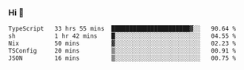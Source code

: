 ### Hi 👋

<!--START_SECTION:waka-->

```txt
TypeScript   33 hrs 55 mins  ██████████████████████▓░░   90.64 %
sh           1 hr 42 mins    █░░░░░░░░░░░░░░░░░░░░░░░░   04.55 %
Nix          50 mins         ▓░░░░░░░░░░░░░░░░░░░░░░░░   02.23 %
TSConfig     20 mins         ▒░░░░░░░░░░░░░░░░░░░░░░░░   00.91 %
JSON         16 mins         ▒░░░░░░░░░░░░░░░░░░░░░░░░   00.75 %
```

<!--END_SECTION:waka-->
